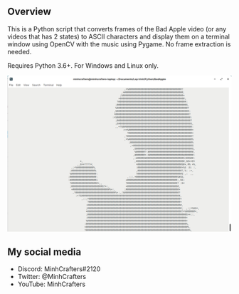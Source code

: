 ## **Overview**

This is a Python script that converts frames of the Bad Apple video (or any videos that has 2 states) to ASCII characters and display them on a terminal window using OpenCV with the music using Pygame. No frame extraction is needed.

Requires Python 3.6+. For Windows and Linux only.

![image](image.png)

## **My social media**

* Discord: MinhCrafters#2120
* Twitter: @MinhCrafters
* YouTube: MinhCrafters
